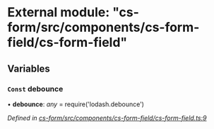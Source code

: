 # External module: "cs-form/src/components/cs-form-field/cs-form-field"

## Variables

### `Const` debounce

• **debounce**: *any* =  require('lodash.debounce')

*Defined in [cs-form/src/components/cs-form-field/cs-form-field.ts:9](https://github.com/RichardHovenkamp/csnext/blob/0e0b9b29/packages/cs-form/src/components/cs-form-field/cs-form-field.ts#L9)*
